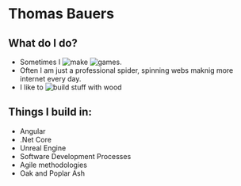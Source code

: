 # Thomas Bauers

## What do I do?

* Sometimes I ![make](https://github.com/tmoss343/tmoss343.github.io.git) ![games](https://github.com/tmoss343/Centipede).
* Often I am just a professional spider, spinning webs maknig more internet every day. 
* I like to ![build stuff with wood](https://github.com/tmoss343/Centipede/blob/master/table.jpg)

## Things I build in:

* Angular
* .Net Core
* Unreal Engine
* Software Development Processes
* Agile methodologies
* Oak and Poplar Ash